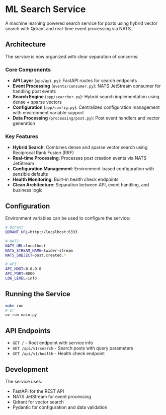 # ML Search Service

A machine learning powered search service for posts using hybrid vector search with Qdrant and real-time event processing via NATS.

## Architecture

The service is now organized with clear separation of concerns:

### Core Components

- **API Layer** (`app/api.py`): FastAPI routes for search endpoints
- **Event Processing** (`events/consumer.py`): NATS JetStream consumer for handling post events
- **Search Engine** (`app/searcher.py`): Hybrid search implementation using dense + sparse vectors
- **Configuration** (`app/config.py`): Centralized configuration management with environment variable support
- **Data Processing** (`processing/post.py`): Post event handlers and vector generation

### Key Features

- **Hybrid Search**: Combines dense and sparse vector search using Reciprocal Rank Fusion (RRF)
- **Real-time Processing**: Processes post creation events via NATS JetStream
- **Configuration Management**: Environment-based configuration with sensible defaults
- **Health Monitoring**: Built-in health check endpoints
- **Clean Architecture**: Separation between API, event handling, and business logic

## Configuration

Environment variables can be used to configure the service:

```bash
# Qdrant
QDRANT_URL=http://localhost:6333

# NATS
NATS_URL=localhost
NATS_STREAM_NAME=twider-stream
NATS_SUBJECT=post.created.*

# API
API_HOST=0.0.0.0
API_PORT=8000
LOG_LEVEL=info
```

## Running the Service

```bash
make run
# or
uv run main.py
```

## API Endpoints

- `GET /` - Root endpoint with service info
- `GET /api/v1/search` - Search posts with query parameters
- `GET /api/v1/health` - Health check endpoint

## Development

The service uses:
- FastAPI for the REST API
- NATS JetStream for event processing
- Qdrant for vector search
- Pydantic for configuration and data validation